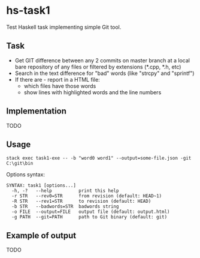 # hs-task1

Test Haskell task implementing simple Git tool.

## Task

- Get GIT difference between any 2 commits on master branch at a local bare
  repository of any files or filtered by extensions (*.cpp, *.h, etc)
- Search in the text difference for "bad" words (like "strcpy" and "sprintf")
- If there are - report in a HTML file:
  - which files have those words
  - show lines with highlighted words and the line numbers

## Implementation

TODO

## Usage

```
stack exec task1-exe -- -b "word0 word1" --output=some-file.json -git C:\git\bin
```
Options syntax:

```
SYNTAX: task1 [options...]
  -h, -?   --help          print this help
  -r STR   --rev0=STR      from revision (default: HEAD~1)
  -R STR   --rev1=STR      to revision (default: HEAD)
  -b STR   --badwords=STR  badwords string
  -o FILE  --output=FILE   output file (default: output.html)
  -g PATH  --git=PATH      path to Git binary (default: git)
```

## Example of output

TODO
